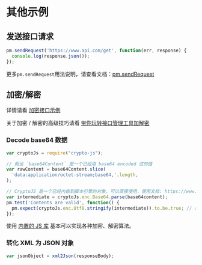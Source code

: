 # 其他示例

## 发送接口请求

```js
pm.sendRequest('https://www.api.com/get', function(err, response) {
  console.log(response.json());
});
```

更多`pm.sendRequest`用法说明，请查看文档：[pm.sendRequest](../../api-references/pm-reference/#pm-sendrequest)

## 加密/解密

详情请看 [加密接口示例](https://www.apifox.cn/web/project/1094012/apis/api-26734174-run)

关于加密 / 解密的高级技巧请看 [带你玩转接口管理工具加解密](../../../../articles/incode-decode/)

### Decode base64 数据

```js
var cryptoJs = require("crypto-js");

// 假设 `base64Content` 是一个已经用 base64 encoded 过的值
var rawContent = base64Content.slice(
  'data:application/octet-stream;base64,'.length,
);

// CryptoJS 是一个已经内嵌到脚本引擎的对象，可以直接使用，使用文档: https://www.npmjs.com/package/crypto-js
var intermediate = cryptoJs.enc.Base64.parse(base64content);
pm.test('Contents are valid', function() {
  pm.expect(cryptoJs.enc.Utf8.stringify(intermediate)).to.be.true; // a check for non-emptiness
});
```

使用 [内置的 JS 库](../../api-references/library-reference/) 基本可以实现各种加密、解密算法。

### 转化 XML 为 JSON 对象

```js
var jsonObject = xml2Json(responseBody);
```

